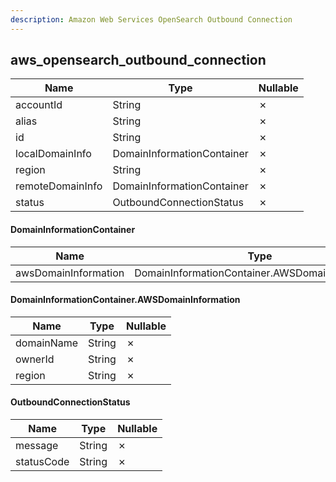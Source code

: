 ```yaml
---
description: Amazon Web Services OpenSearch Outbound Connection
---
```

aws_opensearch_outbound_connection
----------------------------------

| **Name**         | **Type**                   | **Nullable** |
| ---------------- | -------------------------- | ------------ |
| accountId        | String                     | &cross;      |
| alias            | String                     | &cross;      |
| id               | String                     | &cross;      |
| localDomainInfo  | DomainInformationContainer | &cross;      |
| region           | String                     | &cross;      |
| remoteDomainInfo | DomainInformationContainer | &cross;      |
| status           | OutboundConnectionStatus   | &cross;      |

#### DomainInformationContainer
| **Name**             | **Type**                                        | **Nullable** |
| -------------------- | ----------------------------------------------- | ------------ |
| awsDomainInformation | DomainInformationContainer.AWSDomainInformation | &cross;      |

#### DomainInformationContainer.AWSDomainInformation
| **Name**   | **Type** | **Nullable** |
| ---------- | -------- | ------------ |
| domainName | String   | &cross;      |
| ownerId    | String   | &cross;      |
| region     | String   | &cross;      |

#### OutboundConnectionStatus
| **Name**   | **Type** | **Nullable** |
| ---------- | -------- | ------------ |
| message    | String   | &cross;      |
| statusCode | String   | &cross;      |
